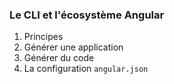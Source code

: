 ### Le CLI et l'écosystème Angular

1. Principes
2. Générer une application
3. Générer du code
4. La configuration `angular.json`
